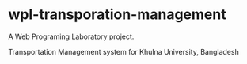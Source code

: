 # wpl-transporation-management

A Web Programing Laboratory project.



Transportation Management system for Khulna University, Bangladesh

